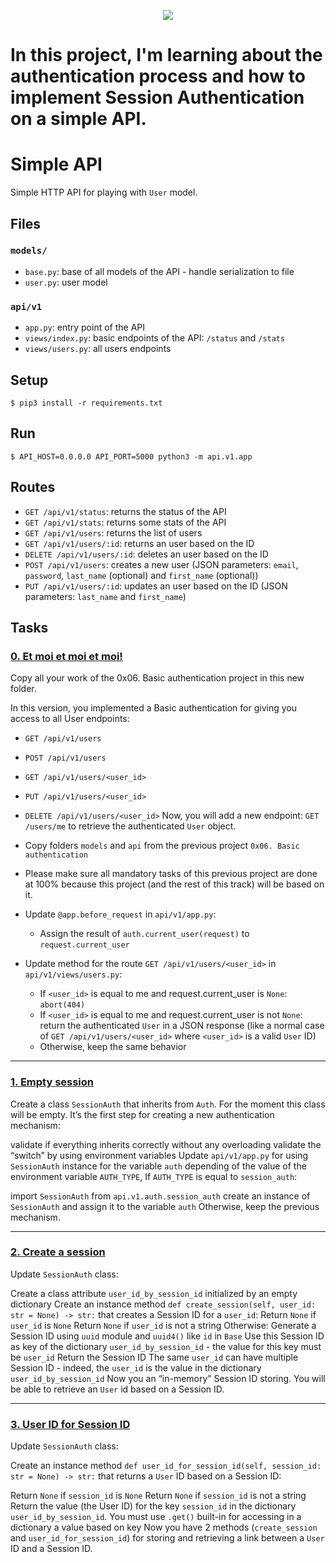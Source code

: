 <p align="center">
  <img src="https://assets.imaginablefutures.com/media/images/ALX_Logo.max-200x150.png" />
</p>

# In this project, I'm learning about the authentication process and how to implement Session Authentication on a simple API.

# Simple API

Simple HTTP API for playing with `User` model.


## Files

### `models/`

- `base.py`: base of all models of the API - handle serialization to file
- `user.py`: user model

### `api/v1`

- `app.py`: entry point of the API
- `views/index.py`: basic endpoints of the API: `/status` and `/stats`
- `views/users.py`: all users endpoints


## Setup

```
$ pip3 install -r requirements.txt
```


## Run

```
$ API_HOST=0.0.0.0 API_PORT=5000 python3 -m api.v1.app
```


## Routes

- `GET /api/v1/status`: returns the status of the API
- `GET /api/v1/stats`: returns some stats of the API
- `GET /api/v1/users`: returns the list of users
- `GET /api/v1/users/:id`: returns an user based on the ID
- `DELETE /api/v1/users/:id`: deletes an user based on the ID
- `POST /api/v1/users`: creates a new user (JSON parameters: `email`, `password`, `last_name` (optional) and `first_name` (optional))
- `PUT /api/v1/users/:id`: updates an user based on the ID (JSON parameters: `last_name` and `first_name`)


## Tasks

### [0. Et moi et moi et moi!](https://github.com/ehabsmh/alx-backend-user-data/blob/main/0x02-Session_authentication/api/v1/app.py)
Copy all your work of the 0x06. Basic authentication project in this new folder.

In this version, you implemented a Basic authentication for giving you access to all User endpoints:

- `GET /api/v1/users`
- `POST /api/v1/users`
- `GET /api/v1/users/<user_id>`
- `PUT /api/v1/users/<user_id>`
- `DELETE /api/v1/users/<user_id>`
Now, you will add a new endpoint: `GET /users/me` to retrieve the authenticated `User` object.

- Copy folders `models` and `api` from the previous project `0x06. Basic authentication`
- Please make sure all mandatory tasks of this previous project are done at 100% because this project (and the rest of this track) will be based on it.
- Update `@app.before_request` in `api/v1/app.py`:
  - Assign the result of `auth.current_user(request)` to `request.current_user`
- Update method for the route `GET /api/v1/users/<user_id>` in `api/v1/views/users.py`:
  - If `<user_id>` is equal to me and request.current_user is `None`: `abort(404)`
  - If `<user_id>` is equal to me and request.current_user is not `None`: return the authenticated `User` in a JSON response (like a normal case of `GET /api/v1/users/<user_id>` where `<user_id>` is a valid `User` ID)
  - Otherwise, keep the same behavior

---

### [1. Empty session](https://github.com/ehabsmh/alx-backend-user-data/blob/main/0x02-Session_authentication/api/v1/app.py)
Create a class `SessionAuth` that inherits from `Auth`. For the moment this class will be empty. It’s the first step for creating a new authentication mechanism:

validate if everything inherits correctly without any overloading
validate the “switch” by using environment variables
Update `api/v1/app.py` for using `SessionAuth` instance for the variable `auth` depending of the value of the environment variable `AUTH_TYPE`, If `AUTH_TYPE` is equal to `session_auth`:

import `SessionAuth` from `api.v1.auth.session_auth`
create an instance of `SessionAuth` and assign it to the variable `auth`
Otherwise, keep the previous mechanism.

---

### [2. Create a session](https://github.com/ehabsmh/alx-backend-user-data/blob/main/0x02-Session_authentication/api/v1/auth/session_auth.py)
Update `SessionAuth` class:

Create a class attribute `user_id_by_session_id` initialized by an empty dictionary
Create an instance method `def create_session(self, user_id: str = None) -> str:` that creates a Session ID for a `user_id`:
Return `None` if `user_id` is `None`
Return `None` if `user_id` is not a string
Otherwise:
Generate a Session ID using `uuid` module and `uuid4()` like `id` in `Base`
Use this Session ID as key of the dictionary `user_id_by_session_id` - the value for this key must be `user_id`
Return the Session ID
The same `user_id` can have multiple Session ID - indeed, the `user_id` is the value in the dictionary `user_id_by_session_id`
Now you an “in-memory” Session ID storing. You will be able to retrieve an `User` id based on a Session ID.

---

### [3. User ID for Session ID](https://github.com/ehabsmh/alx-backend-user-data/blob/main/0x02-Session_authentication/api/v1/auth/session_auth.py)
Update `SessionAuth` class:

Create an instance method `def user_id_for_session_id(self, session_id: str = None) -> str:` that returns a `User` ID based on a Session ID:

Return `None` if `session_id` is `None`
Return `None` if `session_id` is not a string
Return the value (the User ID) for the key `session_id` in the dictionary `user_id_by_session_id`.
You must use `.get()` built-in for accessing in a dictionary a value based on key
Now you have 2 methods (`create_session` and `user_id_for_session_id`) for storing and retrieving a link between a `User` ID and a Session ID.
